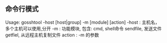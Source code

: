 ## 命令行模式 ####
Usage: gosshtool -host [host|group] -m [module]  [action]
	  -host : 主机名， 多个主机可以使用,分开
	  -m : 功能模块, 包含:
                        cmd,  shell命令
                        sendfile,   发送文件
                        getfiel,    从远程主机复制文件
          action :  -m 的参数
             
